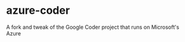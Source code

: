 azure-coder
===========

A fork and tweak of the Google Coder project that runs on Microsoft's Azure
